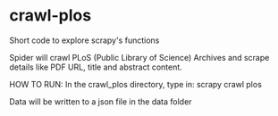 # crawl-plos
Short code to explore scrapy's functions

Spider will crawl PLoS (Public Library of Science) Archives and scrape details like PDF URL, title and abstract content.

HOW TO RUN:
In the crawl_plos directory, type in:
  scrapy crawl plos
  
Data will be written to a json file in the data folder
